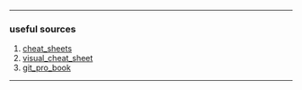 ___

### useful sources
1. [cheat_sheets](https://training.github.com/)
2. [visual_cheat_sheet](https://ndpsoftware.com/git-cheatsheet.html#loc=index;)
3. [git_pro_book](https://git-scm.com/book/en/v2)

___